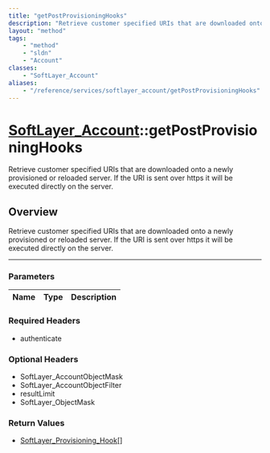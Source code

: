```yaml
---
title: "getPostProvisioningHooks"
description: "Retrieve customer specified URIs that are downloaded onto a newly provisioned or reloaded server. If the URI is sent ove... "
layout: "method"
tags:
    - "method"
    - "sldn"
    - "Account"
classes:
    - "SoftLayer_Account"
aliases:
    - "/reference/services/softlayer_account/getPostProvisioningHooks"
---
```

# [SoftLayer_Account](/reference/services/SoftLayer_Account)::getPostProvisioningHooks


Retrieve customer specified URIs that are downloaded onto a newly provisioned or reloaded server. If the URI is sent over https it will be executed directly on the server.


## Overview 
Retrieve customer specified URIs that are downloaded onto a newly provisioned or reloaded server. If the URI is sent over https it will be executed directly on the server.

-----

### Parameters 
|Name | Type | Description |
| --- | --- | --- |


### Required Headers
* authenticate


### Optional Headers
* SoftLayer_AccountObjectMask
* SoftLayer_AccountObjectFilter
* resultLimit
* SoftLayer_ObjectMask

### Return Values
* <a href='/reference/datatypes/SoftLayer_Provisioning_Hook'>SoftLayer_Provisioning_Hook[] </a>




